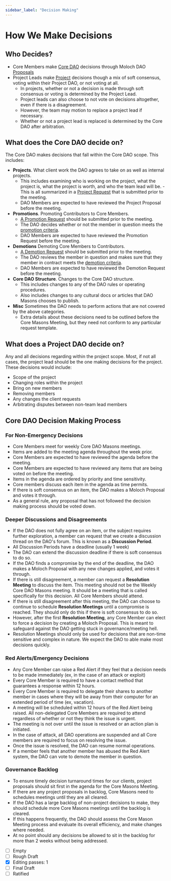 ```yaml
---
sidebar_label: "Decision Making"
---
```


# How We Make Decisions

## Who Decides?

- Core Members make [Core DAO](docs/Rules/core-dao) decisions through Moloch DAO [Proposals](docs/Rules/proposals)
- Project Leads make [Project](docs/Rules/projects) decisions though a mix of soft consensus, voting within their Project DAO, or not voting at all.
  - In projects, whether or not a decision is made through soft consensus or voting is determined by the Project Lead.
  - Project leads can also choose to not vote on decisions altogether, even if there is a disagreement.
  - However, the team may motion to replace a project lead if necessary.
  - Whether or not a project lead is replaced is determined by the Core DAO after arbitration.

## What does the Core DAO decide on?

The Core DAO makes decisions that fall within the Core DAO scope. This includes:

- **Projects**. What client work the DAO agrees to take on as well as internal projects.
  - This includes examining who is working on the project, what the project is, what the project is worth, and who the team lead will be. - This is all summarized in a [Project Request](docs/Templates/project-proposal) that is submitted prior to the meeting.
  - DAO Members are expected to have reviewed the Project Proposal before the meeting.
- **Promotions**. Promoting Contributors to Core Members.
  - [A Promotion Request](docs/Templates/promotion-request) should be submitted prior to the meeting.
  - The DAO decides whether or not the member in question meets the [promotion criteria](docs/Rules/dao-structure).
  - DAO Members are expected to have reviewed the Promotion Request before the meeting.
- **Demotions** Demoting Core Members to Contributors.
  - [A Demotion Request](docs/Templates/promotion-request) should be submitted prior to the meeting.
  - The DAO reviews the member in question and makes sure that they member in contract meets the [demotion criteria](docs/Rules/dao-structure).
  - DAO Members are expected to have reviewed the Demotion Request before the meeting.
- **Core DAO Structure**. Changes to the Core DAO structure.
  - This includes changes to any of the DAO rules or operating procedures.
  - Also includes changes to any cultural docs or articles that DAO Masons chooses to publish.
- **Misc** Sometimes the DAO needs to perform actions that are not covered by the above categories.
  - Extra details about these decisions need to be outlined before the Core Masons Meeting, but they need not conform to any particular request template.

## What does a Project DAO decide on?

Any and all decisions regarding within the project scope. Most, if not all cases, the project lead should be the one making decisions for the project. These decisions would include:

- Scope of the project
- Changing roles within the project
- Bring on new members
- Removing members
- Any changes the client requests
- Arbitrating disputes between non-team lead members

## Core DAO Decision Making Process

### For Non-Emergency Decisions

- Core Members meet for weekly Core DAO Masons meetings.
- Items are added to the meeting agenda throughout the week prior.
- Core Members are expected to have reviewed the agenda before the meeting.
- Core Members are expected to have reviewed any items that are being voted on before the meeting.
- Items in the agenda are ordered by priority and time sensitivity.
- Core members discuss each item in the agenda as time permits.
- If there is soft consensus on an item, the DAO makes a Moloch Proposal and votes it through.
- As a general rule, any proposal that has not followed the decision making process should be voted down.

### Deeper Discussions and Disagreements

- If the DAO does not fully agree on an item, or the subject requires further exploration, a member can request that we create a discussion thread on the DAO's forum. This is known as a **Discussion Period**.
- All Discussion Periods have a deadline (usually 1 week)
- The DAO can extend the discussion deadline if there is soft consensus to do so.
- If the DAO finds a compromise by the end of the deadline, the DAO makes a Moloch Proposal with any new changes applied, and votes it through.
- If there is still disagreement, a member can request a **Resolution Meeting** to discuss the item. This meeting should not be the Weekly Core DAO Masons meeting. It should be a meeting that is called specifically for this decision. All Core Members should attend.
- If there is still disagreement after this meeting, the DAO can choose to continue to schedule **Resolution Meetings** until a compromise is reached. They should only do this if there is soft consensus to do so.
- However, after the first **Resolution Meeting**, any Core Member can elect to force a decision by creating a Moloch Proposal. This is meant to safeguard against the DAO getting stuck in governance/meeting hell.
- Resolution Meetings should only be used for decisions that are non-time sensitive and complex in nature. We expect the DAO to able make most decisions quickly.

### Red Alerts/Emergency Decisions

- Any Core Member can raise a Red Alert if they feel that a decision needs to be made immediately (ex, in the case of an attack or exploit)
- Every Core Member is required to have a contact method that guarantees a response within 12 hours.
- Every Core Member is required to delegate their shares to another member in cases where they will be away from their computer for an extended period of time (ex, vacation).
- A meeting will be scheduled within 12 hours of the Red Alert being raised. All non-delegated Core Members are required to attend regardless of whether or not they think the issue is urgent.
- The meeting is not over until the issue is resolved or an action plan is initiated.
- In the case of attack, all DAO operations are suspended and all Core members are required to focus on resolving the issue.
- Once the issue is resolved, the DAO can resume normal operations.
- If a member feels that another member has abused the Red Alert system, the DAO can vote to demote the member in question.

### Governance Backlog

- To ensure timely decision turnaround times for our clients, project proposals should sit first in the agenda for the Core Masons Meeting.
- If there are any project proposals in backlog, Core Masons need to schedules meetings until they are all cleared.
- If the DAO has a large backlog of non-project decisions to make, they should schedule more Core Masons meetings until the backlog is cleared.
- If this happens frequently, the DAO should assess the Core Mason Meeting process and evaluate its overall efficiency, and make changes where needed.
- At no point should any decisions be allowed to sit in the backlog for more than 2 weeks without being addressed.

- [ ] Empty
- [ ] Rough Draft
- [x] Editing passes: 1
- [ ] Final Draft
- [ ] Ratified
